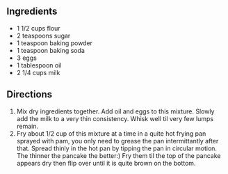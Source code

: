 Ingredients
-----------

* 1 1/2 cups flour
* 2 teaspoons sugar
* 1 teaspoon baking powder
* 1 teaspoon baking soda
* 3 eggs
* 1 tablespoon oil
* 2 1/4 cups milk

Directions
----------
1. Mix dry ingredients together. Add oil and eggs to this mixture. Slowly add the milk to a very thin consistency. Whisk well til very few lumps remain.
2. Fry about 1/2 cup of this mixture at a time in a quite hot frying pan sprayed with pam, you only need to grease the pan intermittantly after that. Spread thinly in the hot pan by tipping the pan in circular motion. The thinner the pancake the better:) Fry them til the top of the pancake appears dry then flip over until it is quite brown on the bottom.
